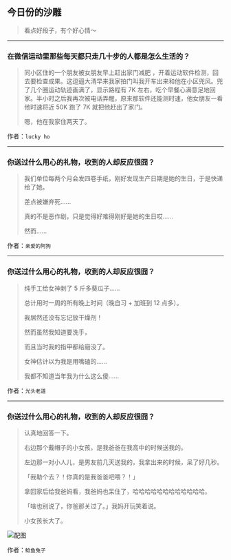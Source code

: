 ## 今日份的沙雕

> 看点好段子，有个好心情～


 
---

### 在微信运动里那些每天都只走几十步的人都是怎么生活的？

> 同小区住的一个朋友被女朋友早上赶出家门减肥 ，开着运动软件检测，回去要检查成果。这逗逼大清早来我家拍门叫我开车出来和他在小区兜风。兜了几个圈运动轨迹画满了，显示路程有 7K 左右，吃个早餐心满意足地回家。半小时之后我再次被电话弄醒，原来那软件还能测时速，他女朋友一看他时速将近 50K 跑了 7K 就把他赶出了家门。
> 
> 嗯，他在我家住两天了。


作者：`lucky ho`

---

### 你送过什么用心的礼物，收到的人却反应很囧？

> 我们单位每两个月会发四卷手纸，刚好发现生产日期是她的生日，于是快递给了她。
> 
> 差点被嫌弃死……
> 
> 真的不是恶作剧，只是觉得好难得刚好是她的生日哎……
> 
> 然而……


作者：`亲爱的阿狗`

---

### 你送过什么用心的礼物，收到的人却反应很囧？

> 纯手工给女神剥了 5 斤多葵瓜子……
> 
> 总计用时一周的所有晚上时间（晚自习 + 加班到 12 点多）。
> 
> 我居然还没有忘记放干燥剂！
> 
> 然而虽然我知道要洗手，
> 
> 而且当时我的指甲都给磨没了。
> 
> 女神估计以为我是用嘴磕的……
> 
> 我都不知道当年我为什么这么傻……


作者：`光头老道`

---

### 你送过什么用心的礼物，收到的人却反应很囧？

> 认真地回答一下。
> 
> 右边那个戴帽子的小女孩，是我爸爸在我高中的时候送我的。
> 
> 左边那一对小人儿，是男友前几天送我的，我拿出来的时候，呆了好几秒。
> 
> 「我勒个去？！你真的是我爸爸吧喂？！」
> 
> 拿回家后给我爸妈看，我爸妈也呆住了，哈哈哈哈哈哈哈哈哈哈哈哈。
> 
> 「啥也别说了，你爸那关过了。」我妈开玩笑着说。
> 
> 小女孩长大了。



![配图](http://pic1.zhimg.com/70/4a6ccd2af65bbd90b1a69049e22b42b0_b.jpg)


作者：`鲶鱼兔子`
